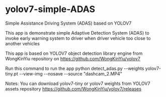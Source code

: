 # yolov7-simple-ADAS
Simple Assistance Driving System (ADAS) based on YOLOV7

This app is demonstrate simple Adaptive Detection System (ADAS) to invoke early warning system to driver when driver vehicle too close to another vehicles

This app is based on YOLOV7 object detection library engine from WongKinYiu repository on https://github.com/WongKinYiu/yolov7

Run this command to run the app
python detect_adas.py --weights yolov7-tiny.pt --view-img --nosave --source "dashcam_2.MP4"

Notes:
You can download yolov7-tiny or yolov7 weights from YOLOV7 assets repository https://github.com/WongKinYiu/yolov7/releases

